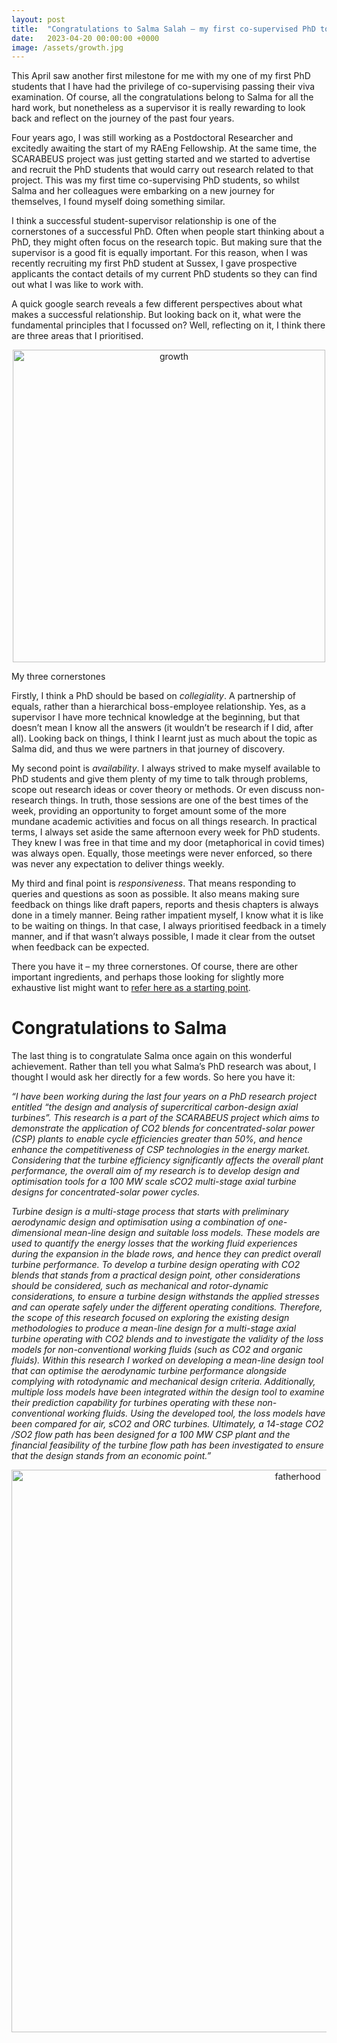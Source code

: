 ```yaml
---
layout: post
title:  "Congratulations to Salma Salah – my first co-supervised PhD to get over the finishing line"
date:   2023-04-20 00:00:00 +0000
image: /assets/growth.jpg
---
```

This April saw another first milestone for me with my one of my first PhD students that I have had the privilege of co-supervising passing their viva examination. Of course, all the congratulations belong to Salma for all the hard work, but nonetheless as a supervisor it is really rewarding to look back and reflect on the journey of the past four years.

Four years ago, I was still working as a Postdoctoral Researcher and excitedly awaiting the start of my RAEng Fellowship. At the same time, the SCARABEUS project was just getting started and we started to advertise and recruit the PhD students that would carry out research related to that project. This was my first time co-supervising PhD students, so whilst Salma and her colleagues were embarking on a new journey for themselves, I found myself doing something similar.

I think a successful student-supervisor relationship is one of the cornerstones of a successful PhD. Often when people start thinking about a PhD, they might often focus on the research topic. But making sure that the supervisor is a good fit is equally important. For this reason, when I was recently recruiting my first PhD student at Sussex, I gave prospective applicants the contact details of my current PhD students so they can find out what I was like to work with.

A quick google search reveals a few different perspectives about what makes a successful relationship. But looking back on it, what were the fundamental principles that I focussed on? Well, reflecting on it, I think there are three areas that I prioritised.

<p> </p>
<div style="text-align:center">
	<img src="{{site.baseurl}}/assets/growth.jpg" alt="growth" style="width:500px;" />
</div>
<p style="text-align: center><i >PhD supervision should be first and foremost about supporting the growth of the student.</i></p>

# My three cornerstones

Firstly, I think a PhD should be based on *collegiality*. A partnership of equals, rather than a hierarchical boss-employee relationship. Yes, as a supervisor I have more technical knowledge at the beginning, but that doesn’t mean I know all the answers (it wouldn’t be research if I did, after all). Looking back on things, I think I learnt just as much about the topic as Salma did, and thus we were partners in that journey of discovery.

My second point is *availability*. I always strived to make myself available to PhD students and give them plenty of my time to talk through problems, scope out research ideas or cover theory or methods. Or even discuss non-research things. In truth, those sessions are one of the best times of the week, providing an opportunity to forget amount some of the more mundane academic activities and focus on all things research. In practical terms, I always set aside the same afternoon every week for PhD students. They knew I was free in that time and my door (metaphorical in covid times) was always open. Equally, those meetings were never enforced, so there was never any expectation to deliver things weekly.

My third and final point is *responsiveness*. That means responding to queries and questions as soon as possible. It also means making sure feedback on things like draft papers, reports and thesis chapters is always done in a timely manner. Being rather impatient myself, I know what it is like to be waiting on things. In that case, I always prioritised feedback in a timely manner, and if that wasn’t always possible, I made it clear from the outset when feedback can be expected.

There you have it – my three cornerstones. Of course, there are other important ingredients, and perhaps those looking for slightly more exhaustive list might want to [refer here as a starting point](https://www.elsevier.com/connect/10-ingredients-for-a-successful-supervisor-phd-student-relationship).

# Congratulations to Salma

The last thing is to congratulate Salma once again on this wonderful achievement. Rather than tell you what Salma’s PhD research was about, I thought I would ask her directly for a few words. So here you have it:

*“I have been working during the last four years on a PhD research project entitled “the design and analysis of supercritical carbon-design axial turbines”.  This research is a part of the SCARABEUS project which aims to demonstrate the application of CO2 blends for concentrated-solar power (CSP) plants to enable cycle efficiencies greater than 50%, and hence enhance the competitiveness of CSP technologies in the energy market.  Considering that the turbine efficiency significantly affects the overall plant performance, the overall aim of my research is to develop design and optimisation tools for a 100 MW scale sCO2 multi-stage axial turbine designs for concentrated-solar power cycles.*

*Turbine design is a multi-stage process that starts with preliminary aerodynamic design and optimisation using a combination of one-dimensional mean-line design and suitable loss models. These models are used to quantify the energy losses that the working fluid experiences during the expansion in the blade rows, and hence they can predict overall turbine performance. To develop a turbine design operating with CO2 blends that stands from a practical design point, other considerations should be considered, such as mechanical and rotor-dynamic considerations, to ensure a turbine design withstands the applied stresses and can operate safely under the different operating conditions. Therefore, the scope of this research focused on exploring the existing design methodologies to produce a mean-line design for a multi-stage axial turbine operating with CO2 blends and to investigate the validity of the loss models for non-conventional working fluids (such as CO2 and organic fluids). Within this research I worked on developing a mean-line design tool that can optimise the aerodynamic turbine performance alongside complying with rotodynamic and mechanical design criteria. Additionally, multiple loss models have been integrated within the design tool to examine their prediction capability for turbines operating with these non-conventional working fluids. Using the developed tool, the loss models have been compared for air, sCO2 and ORC turbines. Ultimately, a 14-stage CO2 /SO2 flow path has been designed for a 100 MW CSP plant and the financial feasibility of the turbine flow path has been investigated to ensure that the design stands from an economic point.”*


<p></p>
<div style="text-align:center">
	<img src="{{site.baseurl}}/assets/SS_PhD_summary.png" alt="fatherhood" style="width:900px;" />
</div>
<p></p>